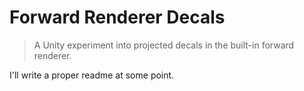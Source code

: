 # Forward Renderer Decals
> A Unity experiment into projected decals in the built-in forward renderer.

I'll write a proper readme at some point.
